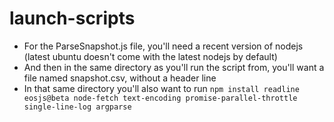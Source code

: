# launch-scripts

- For the ParseSnapshot.js file, you'll need a recent version of nodejs (latest ubuntu doesn't come with the latest nodejs by default)
- And then in the same directory as you'll run the script from, you'll want a file named snapshot.csv, without a header line
- In that same directory you'll also want to run `npm install readline eosjs@beta node-fetch text-encoding promise-parallel-throttle single-line-log argparse`
